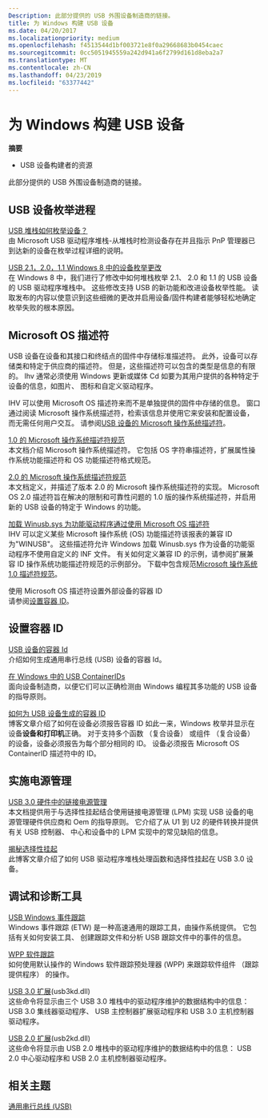```yaml
---
Description: 此部分提供的 USB 外围设备制造商的链接。
title: 为 Windows 构建 USB 设备
ms.date: 04/20/2017
ms.localizationpriority: medium
ms.openlocfilehash: f4513544d1bf003721e8f0a29668683b0454caec
ms.sourcegitcommit: 0cc5051945559a242d941a6f2799d161d8eba2a7
ms.translationtype: MT
ms.contentlocale: zh-CN
ms.lasthandoff: 04/23/2019
ms.locfileid: "63377442"
---
```

# <a name="building-usb-devices-for-windows"></a>为 Windows 构建 USB 设备


**摘要**

-   USB 设备构建者的资源

此部分提供的 USB 外围设备制造商的链接。

## <a name="usb-device-enumeration-process"></a>USB 设备枚举进程


[USB 堆栈如何枚举设备？](https://go.microsoft.com/fwlink/p/?linkid=617517)  
由 Microsoft USB 驱动程序堆栈-从堆栈时检测设备存在并且指示 PnP 管理器已到达新的设备在枚举过程详细的说明。

[USB 2.1，2.0，1.1 Windows 8 中的设备枚举更改](https://go.microsoft.com/fwlink/p/?linkid=617518)  
在 Windows 8 中，我们进行了修改中如何堆栈枚举 2.1、 2.0 和 1.1 的 USB 设备的 USB 驱动程序堆栈中。 这些修改支持 USB 的新功能和改进设备枚举性能。 读取发布的内容以使意识到这些细微的更改并启用设备/固件构建者能够轻松地确定枚举失败的根本原因。

## <a name="microsoft-os-descriptors"></a>Microsoft OS 描述符


USB 设备在设备和其接口和终结点的固件中存储标准描述符。 此外，设备可以存储类和特定于供应商的描述符。 但是，这些描述符可以包含的类型是信息的有限的。 Ihv 通常必须使用 Windows 更新或媒体 Cd 如要为其用户提供的各种特定于设备的信息，如图片、 图标和自定义驱动程序。

IHV 可以使用 Microsoft OS 描述符来而不是单独提供的固件中存储的信息。 窗口通过阅读 Microsoft 操作系统描述符，检索该信息并使用它来安装和配置设备，而无需任何用户交互。 请参阅[USB 设备的 Microsoft 操作系统描述符](microsoft-defined-usb-descriptors.md)。

[1.0 的 Microsoft 操作系统描述符规范](https://go.microsoft.com/fwlink/p/?linkid=617519)  
本文档介绍 Microsoft 操作系统描述符。 它包括 OS 字符串描述符，扩展属性操作系统功能描述符和 OS 功能描述符格式规范。

[2.0 的 Microsoft 操作系统描述符规范](https://go.microsoft.com/fwlink/p/?linkid=306681)  
本文档定义，并描述了版本 2.0 的 Microsoft 操作系统描述符的实现。 Microsoft OS 2.0 描述符旨在解决的限制和可靠性问题的 1.0 版的操作系统描述符，并启用新的 USB 设备的特定于 Windows 的功能。

[加载 Winusb.sys 为功能驱动程序通过使用 Microsoft OS 描述符](automatic-installation-of-winusb.md)  
IHV 可以定义某些 Microsoft 操作系统 (OS) 功能描述符该报表的兼容 ID 为"WINUSB"。 这些描述符允许 Windows 加载 Winusb.sys 作为设备的功能驱动程序不使用自定义的 INF 文件。 有关如何定义兼容 ID 的示例，请参阅扩展兼容 ID 操作系统功能描述符规范的示例部分。 下载中包含规范[Microsoft 操作系统 1.0 描述符规范](https://go.microsoft.com/fwlink/p/?linkid=617519)。

<a href="" id="setting-a-container-id-for-an-external-device-by-using-microsoft-os-descriptors"></a>使用 Microsoft OS 描述符设置外部设备的容器 ID  
请参阅[设置容器 ID](#container)。

## <a name="setting-a-container-id"></a>设置容器 ID


[USB 设备的容器 Id](https://msdn.microsoft.com/library/windows/hardware/ff540084)  
介绍如何生成通用串行总线 (USB) 设备的容器 Id。

[在 Windows 中的 USB ContainerIDs](usb-containerids-in-windows.md)  
面向设备制造商，以便它们可以正确检测由 Windows 编程其多功能的 USB 设备的指导原则。

[如何为 USB 设备生成的容器 ID](https://go.microsoft.com/fwlink/p/?linkid=617520)  
博客文章介绍了如何在设备必须报告容器 ID 如此一来，Windows 枚举并显示在设备**设备和打印机**正确。 对于支持多个函数 （复合设备） 或组件 （复合设备） 的设备，设备必须报告为每个部分相同的 ID。 设备必须报告 Microsoft OS ContainerID 描述符中的 ID。

## <a name="implementing-power-management"></a>实施电源管理


[USB 3.0 硬件中的链接电源管理](link-power-management-in-usb-3-0-hardware.md)  
本文档提供用于与选择性挂起结合使用链接电源管理 (LPM) 实现 USB 设备的电源管理硬件供应商和 Oem 的指导原则。 它介绍了从 U1 到 U2 的硬件转换并提供有关 USB 控制器、 中心和设备中的 LPM 实现中的常见缺陷的信息。

[揭秘选择性挂起](link-power-management-in-usb-3-0-hardware.md)  
此博客文章介绍了如何 USB 驱动程序堆栈处理函数和选择性挂起在 USB 3.0 设备。

## <a name="debugging-and-diagnostic-tools"></a>调试和诊断工具


<a href="" id="usb-event-tracing-for-windows"></a>[USB Windows 事件跟踪](usb-event-tracing-for-windows.md)  
Windows 事件跟踪 (ETW) 是一种高速通用的跟踪工具，由操作系统提供。 它包括有关如何安装工具、 创建跟踪文件和分析 USB 跟踪文件中的事件的信息。

<a href="" id="wpp-software-tracing"></a>[WPP 软件跟踪](https://msdn.microsoft.com/library/windows/hardware/ff556204)  
如何使用默认操作的 Windows 软件跟踪预处理器 (WPP) 来跟踪软件组件 （跟踪提供程序） 的操作。

<a href="" id="usb-3-0-extensions--usb3kd-dll-"></a>[USB 3.0 扩展](https://msdn.microsoft.com/library/windows/hardware/hh869258)(usb3kd.dll)  
这些命令将显示由三个 USB 3.0 堆栈中的驱动程序维护的数据结构中的信息： USB 3.0 集线器驱动程序、 USB 主控制器扩展驱动程序和 USB 3.0 主机控制器驱动程序。

<a href="" id="usb-2-0-extensions---usb2kd-dll-"></a>[USB 2.0 扩展](https://msdn.microsoft.com/library/windows/hardware/dn367056)(usb2kd.dll)  
这些命令将显示由 USB 2.0 堆栈中的驱动程序维护的数据结构中的信息： USB 2.0 中心驱动程序和 USB 2.0 主机控制器驱动程序。

## <a name="related-topics"></a>相关主题
[通用串行总线 (USB)](https://msdn.microsoft.com/library/windows/hardware/ff538930)  



